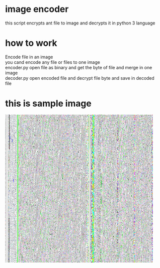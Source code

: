 # image encoder
this script encrypts ant file to image and decrypts it in python 3 language
# how to work
Encode file in an image<br/>
you cand encode any file or files to one image <br/>
encoder.py open file as binary and get the byte of file and merge in one image <br/>
decoder.py open encoded file and decrypt file byte and save in decoded file<br/>

# this is sample image
<img src="https://raw.githubusercontent.com/aligh95/imageencoder/master/encoded.png" alt="image encoder" /><br/>
